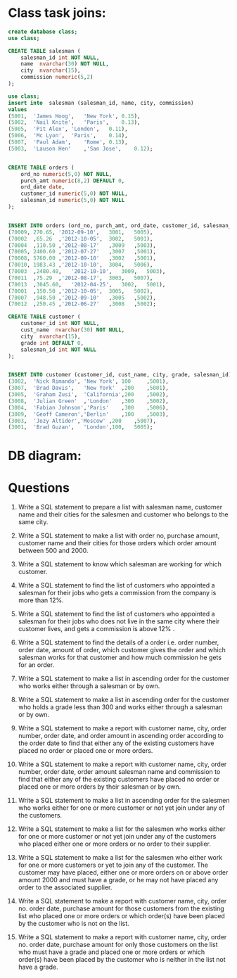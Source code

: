 # Class task joins:

```sql
create database class;
use class; 

CREATE TABLE salesman (
    salesman_id int NOT NULL,
    name  nvarchar(30) NOT NULL,
    city  nvarchar(15),
    commission numeric(5,2)
);

use class; 
insert into  salesman (salesman_id, name, city, commission)
values
(5001,	'James Hoog',	'New York',	0.15),
(5002,	'Nail Knite',	'Paris',	0.13),
(5005,	'Pit Alex',	'London',	0.11),
(5006,	'Mc Lyon',	'Paris',	0.14),
(5007,	'Paul Adam',	'Rome',	0.13),
(5003,	'Lauson Hen'	,'San Jose',	0.12);


CREATE TABLE orders (
    ord_no numeric(5,0) NOT NULL,
    purch_amt numeric(8,2) DEFAULT 0,
    ord_date date,
    customer_id numeric(5,0) NOT NULL,
    salesman_id numeric(5,0) NOT NULL
);


INSERT INTO orders (ord_no, purch_amt, ord_date, customer_id, salesman_id) VALUES
(70009,	270.65,	'2012-09-10',	3001,	5005),
(70002	,65.26	,'2012-10-05',	3002,	5001),
(70004	,110.50	,'2012-08-17'	,3009	,5003),
(70005,	2400.60	,'2012-07-27'	,3007	,5001),
(70008,	5760.00	,'2012-09-10'	,3002	,5001),
(70010,	1983.43	,'2012-10-10',	3004,	5006),
(70003	,2480.40,	'2012-10-10',	3009,	5003),
(70011	,75.29	,'2012-08-17',	3003,	5007),
(70013	,3045.60,	'2012-04-25',	3002,	5001),
(70001	,150.50	,'2012-10-05',	3005,	5002),
(70007	,948.50	,'2012-09-10'	,3005	,5002),
(70012	,250.45	,'2012-06-27'	,3008	,5002);

CREATE TABLE customer (
    customer_id int NOT NULL,
    cust_name  nvarchar(30) NOT NULL,
    city  nvarchar(15),
    grade int DEFAULT 0,
    salesman_id int NOT NULL
);


INSERT INTO customer (customer_id, cust_name, city, grade, salesman_id) values
(3002,	'Nick Rimando',	'New York',	100		,5001),
(3007,	'Brad Davis',	'New York'	,200	,5001),
(3005,	'Graham Zusi',	'California',200    ,5002),
(3008,	'Julian Green'	,'London'	,300	,5002),
(3004,	'Fabian Johnson','Paris'	,300	,5006),
(3009,	'Geoff Cameron','Berlin'	,100	,5003),
(3003,	'Jozy Altidor','Moscow'	,200	,5007),
(3001,	'Brad Guzan',	'London',100,	5005);

```
# DB diagram:

# Questions

1. Write a SQL statement to prepare a list with salesman name, customer name and their cities for the salesmen and customer who belongs to the same city. 

2. Write a SQL statement to make a list with order no, purchase amount, customer name and their cities for those orders which order amount between 500 and 2000. 


3. Write a SQL statement to know which salesman are working for which customer. 

4. Write a SQL statement to find the list of customers who appointed a salesman for their jobs who gets a commission from the company is more than 12%.  

5. Write a SQL statement to find the list of customers who appointed a salesman for their jobs who does not live in the same city where their customer lives, and gets a commission is above 12% .  

6. Write a SQL statement to find the details of a order i.e. order number, order date, amount of order, which customer gives the order and which salesman works for that customer and how much commission he gets for an order.  

7. Write a SQL statement to make a list in ascending order for the customer who works either through a salesman or by own.  

8. Write a SQL statement to make a list in ascending order for the customer who holds a grade less than 300 and works either through a salesman or by own. 

9. Write a SQL statement to make a report with customer name, city, order number, order date, and order amount in ascending order according to the order date to find that either any of the existing customers have placed no order or placed one or more orders. 

10. Write a SQL statement to make a report with customer name, city, order number, order date, order amount salesman name and commission to find that either any of the existing customers have placed no order or placed one or more orders by their salesman or by own. 

11. Write a SQL statement to make a list in ascending order for the salesmen who works either for one or more customer or not yet join under any of the customers. 

12. Write a SQL statement to make a list for the salesmen who works either for one or more customer or not yet join under any of the customers who placed either one or more orders or no order to their supplier. 

13. Write a SQL statement to make a list for the salesmen who either work for one or more customers or yet to join any of the customer. The customer may have placed, either one or more orders on or above order amount 2000 and must have a grade, or he may not have placed any order to the associated supplier. 

14. Write a SQL statement to make a report with customer name, city, order no. order date, purchase amount for those customers from the existing list who placed one or more orders or which order(s) have been placed by the customer who is not on the list. 

15. Write a SQL statement to make a report with customer name, city, order no. order date, purchase amount for only those customers on the list who must have a grade and placed one or more orders or which order(s) have been placed by the customer who is neither in the list not have a grade. 

